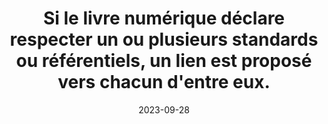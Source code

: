 ---
N: '110'
Rubrique: Identification et contact
title: Si le livre numérique déclare respecter un ou plusieurs standards ou référentiels, un lien est proposé vers chacun d'entre eux. 
detail: Si le site déclare respecter un ou plusieurs standards ou référentiels, un lien est proposé vers chacun d'entre eux. 
abstract: 
categories: [" Identification et contact"]
agrege: O4110-E021
opquast: '4 110'
indiceebook: '21'
description: "Règle n° 021"
before: "020"
weight: "021"
after: "022"
actif: '1'
layout: rules
date: 2023-09-28
tags: ["", ""]
objectif: ["", ""]
Meo: [""]
Controle: [""
]
epubcheck: 
ace: 
Source: ["Opquast"]
Referentiel: [""]
Steps: ["", ""]
---